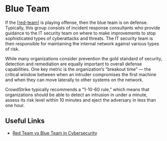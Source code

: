 # Blue Team

If the [[red-team]] is playing offense, then the blue team is on defense. Typically, this group consists of incident response consultants who provide guidance to the IT security team on where to make improvements to stop sophisticated types of cyberattacks and threats. The IT security team is then responsible for maintaining the internal network against various types of risk.

While many organizations consider prevention the gold standard of security, detection and remediation are equally important to overall defense capabilities. One key metric is the organization’s “breakout time” — the critical window between when an intruder compromises the first machine and when they can move laterally to other systems on the network.

CrowdStrike typically recommends a “1-10-60 rule,” which means that organizations should be able to detect an intrusion in under a minute, assess its risk level within 10 minutes and eject the adversary in less than one hour.

## Useful Links
- [Red Team vs Blue Team in Cybersecurity](https://www.crowdstrike.com/cybersecurity-101/red-team-vs-blue-team/)

[//begin]: # "Autogenerated link references for markdown compatibility"
[red-team]: red-team "Red Team"
[//end]: # "Autogenerated link references"
